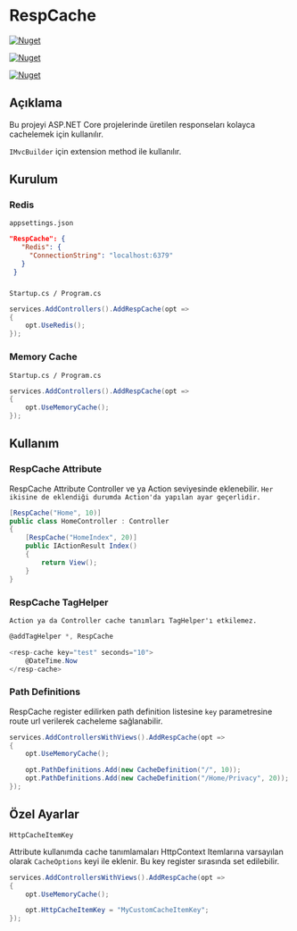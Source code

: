 
# RespCache

[![Nuget](https://img.shields.io/nuget/v/RespCache?label=nuget%20-%20RespCache)](https://www.nuget.org/packages/RespCache/)

[![Nuget](https://img.shields.io/nuget/v/RespCache.Provider.Memory?label=nuget%20-%20RespCache.Provider.Memory)](https://www.nuget.org/packages/RespCache.Provider.Memory/)

[![Nuget](https://img.shields.io/nuget/v/RespCache.Provider.Redis?label=nuget%20-%20RespCache.Provider.Redis)](https://www.nuget.org/packages/RespCache.Provider.Redis/)

## Açıklama 

Bu projeyi ASP.NET Core projelerinde üretilen responseları kolayca cachelemek için kullanılır.

`IMvcBuilder` için extension method ile kullanılır.
## Kurulum

### Redis

`appsettings.json`

```json
"RespCache": {
   "Redis": {
     "ConnectionString": "localhost:6379"
   }
 }
```
### 
`Startup.cs / Program.cs`
```csharp
services.AddControllers().AddRespCache(opt =>
{
    opt.UseRedis();
});
```

### Memory Cache

`Startup.cs / Program.cs`
```csharp
services.AddControllers().AddRespCache(opt =>
{
    opt.UseMemoryCache();
});

```

## Kullanım

### RespCache Attribute

RespCache Attribute Controller ve ya Action seviyesinde eklenebilir.
`Her ikisine de eklendiği durumda Action'da yapılan ayar geçerlidir.`

```csharp
[RespCache("Home", 10)]
public class HomeController : Controller
{
    [RespCache("HomeIndex", 20)]
    public IActionResult Index()
    {
        return View();
    }
}
```

### RespCache TagHelper

`Action ya da Controller cache tanımları TagHelper'ı etkilemez.`

```csharp
@addTagHelper *, RespCache

<resp-cache key="test" seconds="10">
    @DateTime.Now   
</resp-cache>

```

### Path Definitions

RespCache register edilirken path definition listesine `key` parametresine route url verilerek cacheleme sağlanabilir.

```csharp
services.AddControllersWithViews().AddRespCache(opt =>
{
    opt.UseMemoryCache();

    opt.PathDefinitions.Add(new CacheDefinition("/", 10));
    opt.PathDefinitions.Add(new CacheDefinition("/Home/Privacy", 20));
});
```


## Özel Ayarlar

`HttpCacheItemKey`

Attribute kullanımda cache tanımlamaları HttpContext Itemlarına varsayılan olarak `CacheOptions` keyi ile eklenir. Bu key register sırasında set edilebilir.

```csharp
services.AddControllersWithViews().AddRespCache(opt =>
{
    opt.UseMemoryCache();

    opt.HttpCacheItemKey = "MyCustomCacheItemKey";
});
```

